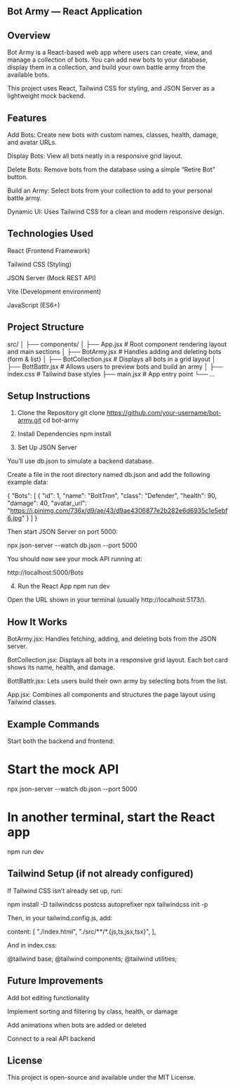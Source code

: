 ## Bot Army — React Application
## Overview

Bot Army is a React-based web app where users can create, view, and manage a collection of bots.
You can add new bots to your database, display them in a collection, and build your own battle army from the available bots.

This project uses React, Tailwind CSS for styling, and JSON Server as a lightweight mock backend.

## Features

Add Bots: Create new bots with custom names, classes, health, damage, and avatar URLs.

Display Bots: View all bots neatly in a responsive grid layout.

Delete Bots: Remove bots from the database using a simple “Retire Bot” button.

Build an Army: Select bots from your collection to add to your personal battle army.

Dynamic UI: Uses Tailwind CSS for a clean and modern responsive design.

## Technologies Used

React (Frontend Framework)

Tailwind CSS (Styling)

JSON Server (Mock REST API)

Vite (Development environment)

JavaScript (ES6+)

## Project Structure
src/
│
├── components/
│   ├── App.jsx           # Root component rendering layout and main sections
│   ├── BotArmy.jsx       # Handles adding and deleting bots (form & list)
│   ├── BotCollection.jsx # Displays all bots in a grid layout
│   ├── BottBattlr.jsx    # Allows users to preview bots and build an army
│
├── index.css             # Tailwind base styles
├── main.jsx              # App entry point
└── ...

## Setup Instructions
1. Clone the Repository
git clone https://github.com/your-username/bot-army.git
cd bot-army

2. Install Dependencies
npm install

3. Set Up JSON Server

You’ll use db.json to simulate a backend database.

Create a file in the root directory named db.json and add the following example data:

{
  "Bots": [
    {
      "id": 1,
      "name": "BoltTron",
      "class": "Defender",
      "health": 90,
      "damage": 40,
      "avatar_url": "https://i.pinimg.com/736x/d9/ae/43/d9ae4306877e2b282e6d6935c1e5ebf6.jpg"
    }
  ]
}


Then start JSON Server on port 5000:

npx json-server --watch db.json --port 5000


You should now see your mock API running at:

http://localhost:5000/Bots

4. Run the React App
npm run dev


Open the URL shown in your terminal (usually http://localhost:5173/).

## How It Works

BotArmy.jsx:
Handles fetching, adding, and deleting bots from the JSON server.

BotCollection.jsx:
Displays all bots in a responsive grid layout.
Each bot card shows its name, health, and damage.

BottBattlr.jsx:
Lets users build their own army by selecting bots from the list.

App.jsx:
Combines all components and structures the page layout using Tailwind classes.

## Example Commands

Start both the backend and frontend:

# Start the mock API
npx json-server --watch db.json --port 5000

# In another terminal, start the React app
npm run dev

## Tailwind Setup (if not already configured)

If Tailwind CSS isn’t already set up, run:

npm install -D tailwindcss postcss autoprefixer
npx tailwindcss init -p


Then, in your tailwind.config.js, add:

content: [
  "./index.html",
  "./src/**/*.{js,ts,jsx,tsx}",
],


And in index.css:

@tailwind base;
@tailwind components;
@tailwind utilities;

## Future Improvements

Add bot editing functionality

Implement sorting and filtering by class, health, or damage

Add animations when bots are added or deleted

Connect to a real API backend

## License

This project is open-source and available under the MIT License.